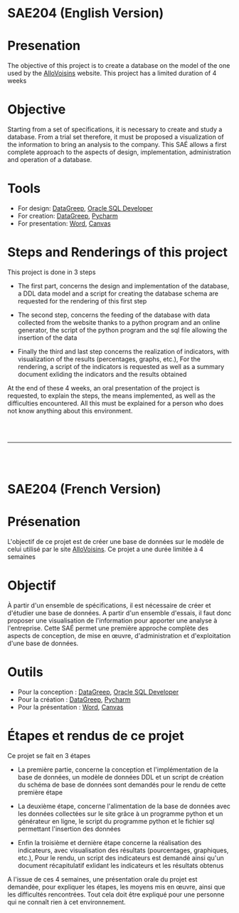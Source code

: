 # SAE204 (English Version)

# Presenation

The objective of this project is to create a database on the model of the one used by the [AlloVoisins](https://www.allovoisins.com/) website.
This project has a limited duration of 4 weeks

# Objective

Starting from a set of specifications, it is necessary to create and study a database. From a trial set therefore, it must be proposed a visualization of the information to bring an analysis to the company. This SAÉ allows a first complete approach to the aspects of design, implementation, administration and operation of a database.

# Tools

 - For design: [DataGreep](https://www.jetbrains.com/datagrip/), [Oracle SQL Developer](https://www.oracle.com/fr/database/technologies/appdev/sqldeveloper-landing.html)
 - For creation: [DataGreep](https://www.jetbrains.com/datagrip/), [Pycharm](https://www.jetbrains.com/pycharm/)
 - For presentation: [Word](https://www.microsoft.com/fr-fr/microsoft-365/word), [Canvas](https://www.canva.com/) 

# Steps and Renderings of this project

This project is done in 3 steps 

- The first part, concerns the design and implementation of the database, a DDL data model and a script for creating the database schema are requested for the rendering of this first step 

- The second step, concerns the feeding of the database with data collected from the website thanks to a python program and an online generator, the script of the python program and the sql file allowing the insertion of the data 

- Finally the third and last step concerns the realization of indicators, with visualization of the results (percentages, graphs, etc.), For the rendering, a script of the indicators is requested as well as a summary document exliding the indicators and the results obtained

At the end of these 4 weeks, an oral presentation of the project is requested, to explain the steps, the means implemented, as well as the difficulties encountered. All this must be explained for a person who does not know anything about this environment.

<br >
<br >

---

<br >
<br >


# SAE204 (French Version)

# Présenation 

L'objectif de ce projet est de créer une base de données sur le modèle de celui utilisé par le site [AlloVoisins](https://www.allovoisins.com/). 
Ce projet a une durée limitée à 4 semaines 

# Objectif 

À partir d'un ensemble de spécifications, il est nécessaire de créer et d'étudier une base de données. A partir d'un ensemble d'essais, il faut donc proposer une visualisation de l'information pour apporter une analyse à l'entreprise. Cette SAÉ permet une première approche complète des aspects de conception, de mise en œuvre, d'administration et d'exploitation d'une base de données. 

# Outils 

- Pour la conception : [DataGreep](https://www.jetbrains.com/datagrip/), [Oracle SQL Developer](https://www.oracle.com/fr/database/technologies/appdev/sqldeveloper-landing.html) 
- Pour la création : [DataGreep](https://www.jetbrains.com/datagrip/), [Pycharm](https://www.jetbrains.com/pycharm/) 
- Pour la présentation : [Word](https://www.microsoft.com/fr-fr/microsoft-365/word), [Canvas](https://www.canva.com/)

# Étapes et rendus de ce projet 

Ce projet se fait en 3 étapes 
- La première partie, concerne la conception et l'implémentation de la base de données, un modèle de données DDL et un script de création du schéma de base de données sont demandés pour le rendu de cette première étape 

- La deuxième étape, concerne l'alimentation de la base de données avec les données collectées sur le site grâce à un programme python et un générateur en ligne, le script du programme python et le fichier sql permettant l'insertion des données 

- Enfin la troisième et dernière étape concerne la réalisation des indicateurs, avec visualisation des résultats (pourcentages, graphiques, etc.), Pour le rendu, un script des indicateurs est demandé ainsi qu'un document récapitulatif exlidant les indicateurs et les résultats obtenus

A l'issue de ces 4 semaines, une présentation orale du projet est demandée, pour expliquer les étapes, les moyens mis en œuvre, ainsi que les difficultés rencontrées. Tout cela doit être expliqué pour une personne qui ne connaît rien à cet environnement.

